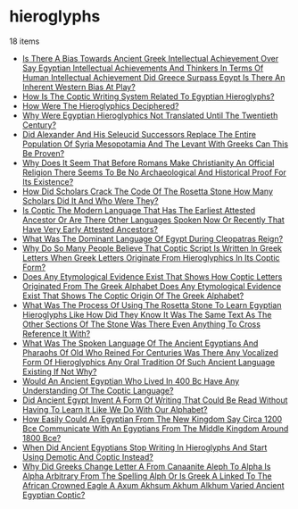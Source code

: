 # hieroglyphs
18 items

* [Is There A Bias Towards Ancient Greek Intellectual Achievement Over Say Egyptian Intellectual Achievements And Thinkers In Terms Of Human Intellectual Achievement Did Greece Surpass Egypt Is There An Inherent Western Bias At Play?](2014/is-there-a-bias-towards-ancient-greek-intellectual-achievement-over-say-egyptian-intellectual-achievements-and-thinkers-in-terms-of-human-intellectual-achievement-did-greece-surpass-egypt-is-there-an-inherent-western-bias-at-play.md)
* [How Is The Coptic Writing System Related To Egyptian Hieroglyphs?](2017/how-is-the-coptic-writing-system-related-to-egyptian-hieroglyphs.md)
* [How Were The Hieroglyphics Deciphered?](2017/how-were-the-hieroglyphics-deciphered.md)
* [Why Were Egyptian Hieroglyphics Not Translated Until The Twentieth Century?](2017/why-were-egyptian-hieroglyphics-not-translated-until-the-twentieth-century.md)
* [Did Alexander And His Seleucid Successors Replace The Entire Population Of Syria Mesopotamia And The Levant With Greeks Can This Be Proven?](2018/did-alexander-and-his-seleucid-successors-replace-the-entire-population-of-syria-mesopotamia-and-the-levant-with-greeks-can-this-be-proven.md)
* [Why Does It Seem That Before Romans Make Christianity An Official Religion There Seems To Be No Archaeological And Historical Proof For Its Existence?](2019/why-does-it-seem-that-before-romans-make-christianity-an-official-religion-there-seems-to-be-no-archaeological-and-historical-proof-for-its-existence.md)
* [How Did Scholars Crack The Code Of The Rosetta Stone How Many Scholars Did It And Who Were They?](2020/how-did-scholars-crack-the-code-of-the-rosetta-stone-how-many-scholars-did-it-and-who-were-they.md)
* [Is Coptic The Modern Language That Has The Earliest Attested Ancestor Or Are There Other Languages Spoken Now Or Recently That Have Very Early Attested Ancestors?](2020/is-coptic-the-modern-language-that-has-the-earliest-attested-ancestor-or-are-there-other-languages-spoken-now-or-recently-that-have-very-early-attested-ancestors.md)
* [What Was The Dominant Language Of Egypt During Cleopatras Reign?](2020/what-was-the-dominant-language-of-egypt-during-cleopatras-reign.md)
* [Why Do So Many People Believe That Coptic Script Is Written In Greek Letters When Greek Letters Originate From Hieroglyphics In Its Coptic Form?](2020/why-do-so-many-people-believe-that-coptic-script-is-written-in-greek-letters-when-greek-letters-originate-from-hieroglyphics-in-its-coptic-form.md)
* [Does Any Etymological Evidence Exist That Shows How Coptic Letters Originated From The Greek Alphabet Does Any Etymological Evidence Exist That Shows The Coptic Origin Of The Greek Alphabet?](2021/does-any-etymological-evidence-exist-that-shows-how-coptic-letters-originated-from-the-greek-alphabet-does-any-etymological-evidence-exist-that-shows-the-coptic-origin-of-the-greek-alphabet.md)
* [What Was The Process Of Using The Rosetta Stone To Learn Egyptian Hieroglyphs Like How Did They Know It Was The Same Text As The Other Sections Of The Stone Was There Even Anything To Cross Reference It With?](2021/what-was-the-process-of-using-the-rosetta-stone-to-learn-egyptian-hieroglyphs-like-how-did-they-know-it-was-the-same-text-as-the-other-sections-of-the-stone-was-there-even-anything-to-cross-reference-it-with.md)
* [What Was The Spoken Language Of The Ancient Egyptians And Pharaohs Of Old Who Reined For Centuries Was There Any Vocalized Form Of Hieroglyphics Any Oral Tradition Of Such Ancient Language Existing If Not Why?](2021/what-was-the-spoken-language-of-the-ancient-egyptians-and-pharaohs-of-old-who-reined-for-centuries-was-there-any-vocalized-form-of-hieroglyphics-any-oral-tradition-of-such-ancient-language-existing-if-not-why.md)
* [Would An Ancient Egyptian Who Lived In 400 Bc Have Any Understanding Of The Coptic Language?](2021/would-an-ancient-egyptian-who-lived-in-400-bc-have-any-understanding-of-the-coptic-language.md)
* [Did Ancient Egypt Invent A Form Of Writing That Could Be Read Without Having To Learn It Like We Do With Our Alphabet?](2022/did-ancient-egypt-invent-a-form-of-writing-that-could-be-read-without-having-to-learn-it-like-we-do-with-our-alphabet.md)
* [How Easily Could An Egyptian From The New Kingdom Say Circa 1200 Bce Communicate With An Egyptians From The Middle Kingdom Around 1800 Bce?](2022/how-easily-could-an-egyptian-from-the-new-kingdom-say-circa-1200-bce-communicate-with-an-egyptians-from-the-middle-kingdom-around-1800-bce.md)
* [When Did Ancient Egyptians Stop Writing In Hieroglyphs And Start Using Demotic And Coptic Instead?](2022/when-did-ancient-egyptians-stop-writing-in-hieroglyphs-and-start-using-demotic-and-coptic-instead.md)
* [Why Did Greeks Change Letter A From Canaanite Aleph To Alpha Is Alpha Arbitrary From The Spelling Alph Or Is Greek A Linked To The African Crowned Eagle A Axum Akhsum Akhum Alkhum Varied Ancient Egyptian Coptic?](2022/why-did-greeks-change-letter-a-from-canaanite-aleph-to-alpha-is-alpha-arbitrary-from-the-spelling-alph-or-is-greek-a-linked-to-the-african-crowned-eagle-a-axum-akhsum-akhum-alkhum-varied-ancient-egyptian-coptic.md)
